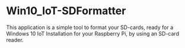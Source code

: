 # Win10_IoT-SDFormatter
This application is a simple tool to format your SD-cards, ready for a Windows 10 IoT Installation for your Raspberry Pi, by using an SD-card reader.